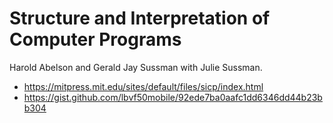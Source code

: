 
# Structure and Interpretation of Computer Programs

Harold Abelson and Gerald Jay Sussman with Julie Sussman.


- https://mitpress.mit.edu/sites/default/files/sicp/index.html
- https://gist.github.com/lbvf50mobile/92ede7ba0aafc1dd6346dd44b23bb304